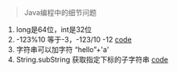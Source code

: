 > Java编程中的细节问题


1. long是64位，int是32位
2. -123%10 等于-3，-123/10 -12  [code](../leetcode/Easy/7.reverse-integer.java)
3. 字符串可以加字符 “hello”+'a'
4. String.subString 获取指定下标的子字符串 [code](../leetcode/Medium/5.longest-palindromic-substring.java)